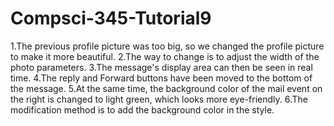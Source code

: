 # Compsci-345-Tutorial9

1.The previous profile picture was too big, so we changed the profile picture to make it more beautiful. 
2.The way to change is to adjust the width of the photo parameters. 
3.The message's display area can then be seen in real time. 
4.The reply and Forward buttons have been moved to the bottom of the message. 
5.At the same time, the background color of the mail event on the right is changed to light green, which looks more eye-friendly. 
6.The modification method is to add the background color in the style.
